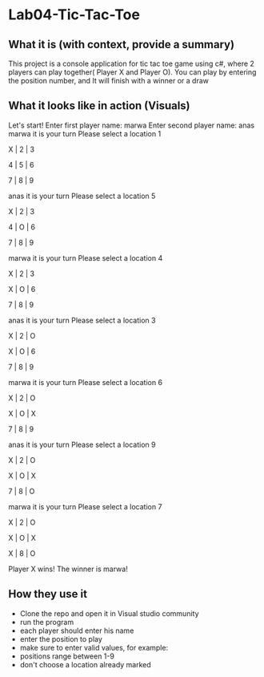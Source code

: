 # Lab04-Tic-Tac-Toe


## What it is (with context, provide a summary)

This project is a console application for tic tac toe game using c#, where 2 players can play together( Player X and Player O).
You can play by entering the position number, and It will finish with a winner or a draw

## What it looks like in action (Visuals)

Let's start!
Enter first player name: marwa
Enter second player name: anas
marwa it is your turn
Please select a location
1

X | 2 | 3

4 | 5 | 6

7 | 8 | 9

anas it is your turn
Please select a location
5

X | 2 | 3

4 | O | 6

7 | 8 | 9

marwa it is your turn
Please select a location
4

X | 2 | 3

X | O | 6

7 | 8 | 9

anas it is your turn
Please select a location
3

X | 2 | O

X | O | 6

7 | 8 | 9

marwa it is your turn
Please select a location
6

X | 2 | O

X | O | X

7 | 8 | 9

anas it is your turn
Please select a location
9

X | 2 | O

X | O | X

7 | 8 | O

marwa it is your turn
Please select a location
7

X | 2 | O

X | O | X

X | 8 | O

Player X wins!
The winner is marwa! 



## How they use it
- Clone the repo and open it in Visual studio community
- run the program
- each player should enter his name
- enter the position to play
- make sure to enter valid values, for example:
 - positions range between 1-9
 - don't choose a location already marked


